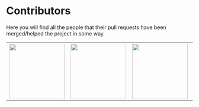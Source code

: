 # Contributors
Here you will find all the people that their pull requests have been merged/helped the project in some way.

<table>
  <tbody>
    <tr>
<td align="center"><a href="https://github.com/Fadi002"><img src="https://avatars.githubusercontent.com/u/104858775?v=4" height="150"></a></td>
<td align="center"><a href="https://github.com/erjanmx"><img src="https://avatars.githubusercontent.com/u/4899432?v=4" height="150"></a></td>
<td align="center"><a href="https://github.com/zun1uwu"><img src="https://avatars.githubusercontent.com/u/101455048?v=4" height="150"></a></td>
<td align="center"><a href="https://github.com/DiggerMan-cpp"><img src="https://avatars.githubusercontent.com/u/60674864?v=4 height="80"></a></td>
    </tr>
  </tbody>
</table>
